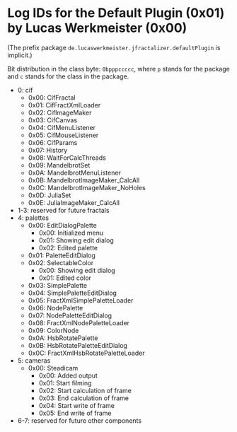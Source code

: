 Log IDs for the Default Plugin (0x01) by Lucas Werkmeister (0x00)
=================================================================

(The prefix package `de.lucaswerkmeister.jfractalizer.defaultPlugin` is implicit.)

Bit distribution in the class byte: `0bpppccccc`, where `p` stands for the package and `c` stands for the class in the package.

* 0: cif
  * 0x00: CifFractal
  * 0x01: CifFractXmlLoader
  * 0x02: CifImageMaker
  * 0x03: CifCanvas
  * 0x04: CifMenuListener
  * 0x05: CifMouseListener
  * 0x06: CifParams
  * 0x07: History
  * 0x08: WaitForCalcThreads
  * 0x09: MandelbrotSet
  * 0x0A: MandelbrotMenuListener
  * 0x0B: MandelbrotImageMaker_CalcAll
  * 0x0C: MandelbrotImageMaker_NoHoles
  * 0x0D: JuliaSet
  * 0x0E: JuliaImageMaker_CalcAll
* 1-3: reserved for future fractals
* 4: palettes
  * 0x00: EditDialogPalette
    * 0x00: Initialized menu
    * 0x01: Showing edit dialog
    * 0x02: Edited palette
  * 0x01: PaletteEditDialog
  * 0x02: SelectableColor
    * 0x00: Showing edit dialog
    * 0x01: Edited color
  * 0x03: SimplePalette
  * 0x04: SimplePaletteEditDialog
  * 0x05: FractXmlSimplePaletteLoader
  * 0x06: NodePalette
  * 0x07: NodePaletteEditDialog
  * 0x08: FractXmlNodePaletteLoader
  * 0x09: ColorNode
  * 0x0A: HsbRotatePalette
  * 0x0B: HsbRotatePaletteEditDialog
  * 0x0C: FractXmlHsbRotatePaletteLoader
* 5: cameras
  * 0x00: Steadicam
    * 0x00: Added output
    * 0x01: Start filming
    * 0x02: Start calculation of frame
    * 0x03: End calculation of frame
    * 0x04: Start write of frame
    * 0x05: End write of frame
* 6-7: reserved for future other components